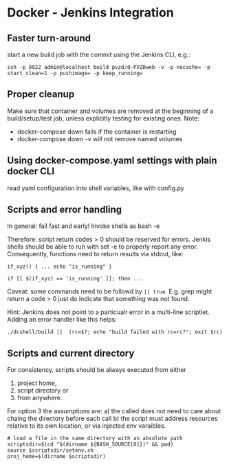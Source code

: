 # Docker - Jenkins Integration

## Faster turn-around

start a new build job with the commit using the Jenkins CLI, e.g.:

    ssh -p 8022 admin@localhost build pvzd/d-PVZDweb -v -p nocache= -p start_clean=1 -p pushimage= -p keep_running=

## Proper cleanup

Make sure that container and volumes are removed at the beginning of a build/setup/test job, 
unless explicitly testing for existing ones. Note:

 * docker-compose down fails if the container is restarting
 * docker-compose down -v will not remove named volumes
 
## Using docker-compose.yaml settings with plain docker CLI

read yaml configuration into shell variables, like with config.py


## Scripts and error handling

In general: fail fast and early! Invoke shells as bash -e

Therefore: script return codes > 0 should be reserved for errors.
Jenkis shells should be able to run with set -e to properly report any error.
Consequently, functions need to return results via stdout, like:

    if_xyz() { ... echo "is_running" }
    
    if [[ $(if_xyz) == 'is_running' ]]; then ...
    
Caveat: some commands need to be followd by `|| true`.
E.g. grep might return a code > 0 just do indicate that something was not found. 

Hint: Jenkins does not point to a particualr error in a multi-line scriptlet.
Adding an error handler like this helps:

    ./dcshell/build ||  (rc=$?; echo "build failed with rc=rc?"; exit $rc)

    
## Scripts and current directory

For consistency, scripts should be always executed from either  

 1. project home, 
 2. script directory or 
 3. from anywhere.
 
For option 3 the assumptions are:
 a) the called does not need to care about chaing the directory before each call
 b) the script must address resources relative to its own location, or via injected env varaibles. 
 
    # load a file in the same directory with an absolute path
    scriptsdir=$(cd "$(dirname ${BASH_SOURCE[0]})" && pwd)
    source $scriptsdir/setenv.sh
    proj_home=$(dirname $scriptsdir) 
